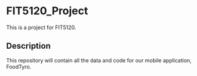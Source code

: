 # FIT5120_Project
This is a project for FIT5120.

## Description
This repository will contain all the data and code for our mobile application, FoodTyro.

      
